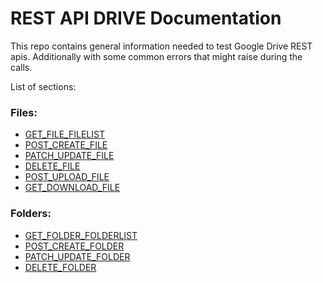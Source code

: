 # REST API DRIVE Documentation

This repo contains general information needed to test Google Drive REST apis. Additionally with some common errors that might raise during the calls.

List of sections: 

### Files:
* [GET_FILE_FILELIST](restcalls/Files/GET-ReadFile.md)
* [POST_CREATE_FILE](restcalls/Files/POST-CreateFile.md)
* [PATCH_UPDATE_FILE](restcalls/Files/PATCH-UpdateFile.md)
* [DELETE_FILE](restcalls/Files/DELETE-DeleteFile.md)
* [POST_UPLOAD_FILE](restcalls/Files/POST-UploadFile.md)
* [GET_DOWNLOAD_FILE](restcalls/Files/GET-DownloadFile.md)

### Folders:
* [GET_FOLDER_FOLDERLIST](restcalls/Folders/GET-ReadFolder.md)
* [POST_CREATE_FOLDER](restcalls/Folders/POST-CreateFolder.md)
* [PATCH_UPDATE_FOLDER](restcalls/Folders/PATCH-UpdateFolder.md)
* [DELETE_FOLDER](restcalls/Folders/DELETE-DeleteFolder.md)
